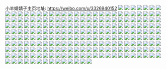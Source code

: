 小羊婧婧子主页地址: https://weibo.com/u/3326940152 
![](https://wx4.sinaimg.cn/mw2000/c64d13f8ly1h9jmj0tu9cj20wh0unjwl.jpg) 
![](https://wx4.sinaimg.cn/mw2000/c64d13f8ly1h9jmj55gpcj22c0340hdv.jpg) 
![](https://wx4.sinaimg.cn/mw2000/c64d13f8ly1h9f0w36yw0j225v2ptnpe.jpg) 
![](https://wx4.sinaimg.cn/mw2000/c64d13f8ly1h9f0vxaphsj21o0280b29.jpg) 
![](https://wx4.sinaimg.cn/mw2000/c64d13f8ly1h9f0vwdbkfj21o0280e81.jpg) 
![](https://wx4.sinaimg.cn/mw2000/c64d13f8ly1h94lj6wyjpj20u01hcgwd.jpg) 
![](https://wx4.sinaimg.cn/mw2000/c64d13f8ly1h94lje1e11j20wi1ycnif.jpg) 
![](https://wx4.sinaimg.cn/mw2000/c64d13f8ly1h8632vq3q6j216p1kx7uc.jpg) 
![](https://wx4.sinaimg.cn/mw2000/c64d13f8ly1h7g9wja4cjj216o1kxe81.jpg) 
![](https://wx4.sinaimg.cn/mw2000/c64d13f8ly1h7g9wmmi7ej21o0280qa2.jpg) 
![](https://wx4.sinaimg.cn/mw2000/c64d13f8ly1h7g9wr7r9tj21ca1317jl.jpg) 
![](https://wx4.sinaimg.cn/mw2000/c64d13f8ly1h7g9wvfzmrj216o1gu12k.jpg) 
![](https://wx4.sinaimg.cn/mw2000/c64d13f8ly1h77dynsxo9j22802yoqv8.jpg) 
![](https://wx4.sinaimg.cn/mw2000/c64d13f8ly1h6hglqpnutj21o0280wp7.jpg) 
![](https://wx4.sinaimg.cn/mw2000/c64d13f8ly1h6hglyoz1yj22c0340qv6.jpg) 
![](https://wx4.sinaimg.cn/mw2000/c64d13f8ly1h5q053pve5j21o0280kjl.jpg) 
![](https://wx4.sinaimg.cn/mw2000/c64d13f8ly1h5npamqrurj20wi1yc1dv.jpg) 
![](https://wx4.sinaimg.cn/mw2000/c64d13f8ly1h5mrmow6nnj20wi1ych6n.jpg) 
![](https://wx4.sinaimg.cn/mw2000/c64d13f8ly1h5mrmnufb3j21o0280x6p.jpg) 
![](https://wx4.sinaimg.cn/mw2000/c64d13f8ly1h5ljhapsr6j22c0340hdu.jpg) 
![](https://wx4.sinaimg.cn/mw2000/c64d13f8ly1h5ljh744eoj22c03407wk.jpg) 
![](https://wx4.sinaimg.cn/mw2000/c64d13f8ly1h5gz8xp2foj225p2yc1l0.jpg) 
![](https://wx4.sinaimg.cn/mw2000/c64d13f8ly1h5gz9ux2djj22c0340kjm.jpg) 
![](https://wx4.sinaimg.cn/mw2000/c64d13f8ly1h4dleqegefj22c0340x6t.jpg) 
![](https://wx4.sinaimg.cn/mw2000/c64d13f8ly1h49r27vqyqj21801ye1ij.jpg) 
![](https://wx4.sinaimg.cn/mw2000/c64d13f8ly1h4azbtujdxj21be0zkag0.jpg) 
![](https://wx4.sinaimg.cn/mw2000/c64d13f8ly1h49r24qyl2j22801o07wh.jpg) 
![](https://wx4.sinaimg.cn/mw2000/c64d13f8ly1h49420e42vj21o0280hdt.jpg) 
![](https://wx4.sinaimg.cn/mw2000/c64d13f8ly1h40m3ao30oj22801o04qp.jpg) 
![](https://wx4.sinaimg.cn/mw2000/c64d13f8ly1h3lrv3ahh7j22c0340u10.jpg) 
![](https://wx4.sinaimg.cn/mw2000/c64d13f8ly1h3lrv5ich0j22c02sye83.jpg) 
![](https://wx4.sinaimg.cn/mw2000/c64d13f8ly1h3lrv73uvzj22c0340npe.jpg) 
![](https://wx4.sinaimg.cn/mw2000/c64d13f8ly1h3lrv1048gj22c0340u0y.jpg) 
![](https://wx4.sinaimg.cn/mw2000/c64d13f8ly1h3lrvb5wm9j22c0340npe.jpg) 
![](https://wx4.sinaimg.cn/mw2000/c64d13f8ly1h3lrvd03fzj22c0340qv6.jpg) 
![](https://wx4.sinaimg.cn/mw2000/c64d13f8ly1h3lrvj0pbxj22c0340npe.jpg) 
![](https://wx4.sinaimg.cn/mw2000/c64d13f8ly1h3kt1mb60mj22801o01ky.jpg) 
![](https://wx4.sinaimg.cn/mw2000/c64d13f8ly1h3daqpq92tj22c0340hdu.jpg) 
![](https://wx4.sinaimg.cn/mw2000/c64d13f8ly1h3daqnicqfj22c031db2a.jpg) 
![](https://wx4.sinaimg.cn/mw2000/c64d13f8ly1h34hbl5bouj22c03407wi.jpg) 
![](https://wx4.sinaimg.cn/mw2000/c64d13f8ly1h2xfpfv421j22c03404qs.jpg) 
![](https://wx4.sinaimg.cn/mw2000/c64d13f8ly1h2pk5tptysj23402c01l1.jpg) 
![](https://wx4.sinaimg.cn/mw2000/c64d13f8ly1h2n91xmp5wj22lu1o0qv5.jpg) 
![](https://wx4.sinaimg.cn/mw2000/c64d13f8ly1h2cvvfq6mjj22c0340x6q.jpg) 
![](https://wx4.sinaimg.cn/mw2000/c64d13f8ly1h2cvvdnvnaj21o0280qv5.jpg) 
![](https://wx4.sinaimg.cn/mw2000/c64d13f8ly1h23mgicofuj21zi2hthdu.jpg) 
![](https://wx4.sinaimg.cn/mw2000/c64d13f8ly1h23mgjfnw7j217q1mc4qp.jpg) 
![](https://wx4.sinaimg.cn/mw2000/c64d13f8ly1h1vcmg8c3oj20u0140gug.jpg) 
![](https://wx4.sinaimg.cn/mw2000/c64d13f8ly1h1vcmgla2kj20u0190dre.jpg) 
![](https://wx4.sinaimg.cn/mw2000/c64d13f8ly1h1vcmfb7pgj21400u0guh.jpg) 
![](https://wx4.sinaimg.cn/mw2000/c64d13f8ly1h14ozxn1hyj20u0140gwg.jpg) 
![](https://wx4.sinaimg.cn/mw2000/c64d13f8ly1h0s44p46zdj22c0340kjo.jpg) 
![](https://wx4.sinaimg.cn/mw2000/c64d13f8ly1h0xdjd9vmdj22c0340b2c.jpg) 
![](https://wx4.sinaimg.cn/mw2000/c64d13f8ly1h0xdjagrg6j22c0340u10.jpg) 
![](https://wx4.sinaimg.cn/mw2000/c64d13f8ly1h0xdjhv3szj22c0340qv8.jpg) 
![](https://wx4.sinaimg.cn/mw2000/c64d13f8ly1gz8974ylu4j20u0141wlz.jpg) 
![](https://wx4.sinaimg.cn/mw2000/c64d13f8ly1gz3p69uekpj22c03404qr.jpg) 
![](https://wx4.sinaimg.cn/mw2000/c64d13f8ly1gynn5o9mm5j20u00u0jxl.jpg) 
![](https://wx4.sinaimg.cn/mw2000/c64d13f8ly1h22e7np4q0j20n00uy44q.jpg) 
![](https://wx4.sinaimg.cn/mw2000/c64d13f8ly1gx91mhchrsj20u0140ag8.jpg) 
![](https://wx4.sinaimg.cn/mw2000/c64d13f8ly1gx91gjkw3gj21400u0n4w.jpg) 
![](https://wx4.sinaimg.cn/mw2000/c64d13f8ly1gx26xe7cahj20u0140qaa.jpg) 
![](https://wx4.sinaimg.cn/mw2000/c64d13f8ly1gx26xcw25qj20u013zjwk.jpg) 
![](https://wx4.sinaimg.cn/mw2000/c64d13f8ly1gwynxeyrmrj20ty1407ga.jpg) 
![](https://wx4.sinaimg.cn/mw2000/c64d13f8ly1gwynwhpywsj22c0340hdu.jpg) 
![](https://wx4.sinaimg.cn/mw2000/c64d13f8ly1gwynwbyz7gj22c0340x6p.jpg) 
![](https://wx4.sinaimg.cn/mw2000/c64d13f8ly1gwynwklk29j22c03407wi.jpg) 
![](https://wx4.sinaimg.cn/mw2000/c64d13f8ly1gwynwg86ekj23402c0hdu.jpg) 
![](https://wx4.sinaimg.cn/mw2000/c64d13f8ly1gwynwilphmj21o0280hdt.jpg) 
![](https://wx4.sinaimg.cn/mw2000/c64d13f8ly1gwo2ilggcrj20u0140n45.jpg) 
![](https://wx4.sinaimg.cn/mw2000/003D9v72ly1gv6rfob8tmj60u014046e02.jpg) 
![](https://wx4.sinaimg.cn/mw2000/003D9v72ly1gv6rfphr41j60u0140th002.jpg) 
![](https://wx4.sinaimg.cn/mw2000/003D9v72ly1gv3fkken7qj60u0140tct02.jpg) 
![](https://wx4.sinaimg.cn/mw2000/003D9v72ly1gv3fkjol4ej60u00va79r02.jpg) 
![](https://wx4.sinaimg.cn/mw2000/c64d13f8ly1gu2jz2si5uj20u00u0n3x.jpg) 
![](https://wx4.sinaimg.cn/mw2000/c64d13f8ly1gu2jywiqddj20u00u0wkx.jpg) 
![](https://wx4.sinaimg.cn/mw2000/c64d13f8ly1gtndcdgv0bj20u0140tgp.jpg) 
![](https://wx4.sinaimg.cn/mw2000/c64d13f8ly1gtndcedeibj20u0140q5f.jpg) 
![](https://wx4.sinaimg.cn/mw2000/c64d13f8ly1gsqt4bhdflj21401hc7tj.jpg) 
![](https://wx4.sinaimg.cn/mw2000/c64d13f8ly1gshibdrob0j21hc140e81.jpg) 
![](https://wx4.sinaimg.cn/mw2000/c64d13f8ly1gsc4gii752j22c02c0npf.jpg) 
![](https://wx4.sinaimg.cn/mw2000/c64d13f8ly1gsc5fym4j6j22c02c04qs.jpg) 
![](https://wx4.sinaimg.cn/mw2000/c64d13f8ly1grgku9z1o8j20j60jwdgu.jpg) 
![](https://wx4.sinaimg.cn/mw2000/c64d13f8ly1grc98usp8wj20u0140dzz.jpg) 
![](https://wx4.sinaimg.cn/mw2000/c64d13f8ly1grc98u46myj22c0340npi.jpg) 
![](https://wx4.sinaimg.cn/mw2000/c64d13f8ly1grc98wmttwj22o03k0qv6.jpg) 
![](https://wx4.sinaimg.cn/mw2000/c64d13f8ly1grc98vodi7j22o03k0hdu.jpg) 
![](https://wx4.sinaimg.cn/mw2000/c64d13f8ly1gr7kf6mf8fj20u014044e.jpg) 
![](https://wx4.sinaimg.cn/mw2000/c64d13f8ly1gqq3dcgtj1j22c02wub2c.jpg) 
![](https://wx4.sinaimg.cn/mw2000/c64d13f8ly1gqhypg1yhjj21401hc1kx.jpg) 
![](https://wx4.sinaimg.cn/mw2000/c64d13f8ly1gqceaon84wj22c0340hdx.jpg) 
![](https://wx4.sinaimg.cn/mw2000/c64d13f8ly1gp6dt766nbj21400u0qb1.jpg) 
![](https://wx4.sinaimg.cn/mw2000/c64d13f8ly1gp6dt6ginij20u0190130.jpg) 
![](https://wx4.sinaimg.cn/mw2000/c64d13f8ly1goqlzqomz0j20u00u040n.jpg) 
![](https://wx4.sinaimg.cn/mw2000/c64d13f8ly1goqlzrlnc6j20u00u00uq.jpg) 
![](https://wx4.sinaimg.cn/mw2000/c64d13f8ly1goqh4jy2qkj20u0140tg1.jpg) 
![](https://wx4.sinaimg.cn/mw2000/c64d13f8ly1goqh4j1p08j20u00u0dnf.jpg) 
![](https://wx4.sinaimg.cn/mw2000/c64d13f8ly1goqh4kkc4uj21400u0agq.jpg) 
![](https://wx4.sinaimg.cn/mw2000/c64d13f8ly1gnu0aj8wgjj21c01s0kjl.jpg) 
![](https://wx4.sinaimg.cn/mw2000/003D9v72ly1gvbp4y6re9j61c01s0nf302.jpg) 
![](https://wx4.sinaimg.cn/mw2000/c64d13f8ly1gnkt0dgrrpj219c2ionpf.jpg) 
![](https://wx4.sinaimg.cn/mw2000/c64d13f8ly1gnkt0f6smxj22c0340qv9.jpg) 
![](https://wx4.sinaimg.cn/mw2000/c64d13f8ly1gnkt0h14xhj23k02o04qq.jpg) 
![](https://wx4.sinaimg.cn/mw2000/c64d13f8ly1gmudjsdrc9j21w11w1x6q.jpg) 
![](https://wx4.sinaimg.cn/mw2000/c64d13f8ly1gmudjujadbj21w12ip7wj.jpg) 
![](https://wx4.sinaimg.cn/mw2000/c64d13f8ly1gmecu8n3c6j22c02c0b2a.jpg) 
![](https://wx4.sinaimg.cn/mw2000/c64d13f8ly1gm7mzwstdmj227u1nwu0y.jpg) 
![](https://wx4.sinaimg.cn/mw2000/c64d13f8ly1gm75ypasf0j21hc1hcqv6.jpg) 
![](https://wx4.sinaimg.cn/mw2000/c64d13f8ly1gm75yqakc1j21hc1hcqv6.jpg) 
![](https://wx4.sinaimg.cn/mw2000/c64d13f8ly1gm08y1h901j21w02iohdv.jpg) 
![](https://wx4.sinaimg.cn/mw2000/c64d13f8ly1gm08y4iyafj21w02iou0z.jpg) 
![](https://wx4.sinaimg.cn/mw2000/c64d13f8ly1gm08y99xc8j22io1w0b2c.jpg) 
![](https://wx4.sinaimg.cn/mw2000/c64d13f8ly1gm08y5q4ejj22801o0hdt.jpg) 
![](https://wx4.sinaimg.cn/mw2000/c64d13f8ly1gltaw3vymkj21w02io7wj.jpg) 
![](https://wx4.sinaimg.cn/mw2000/c64d13f8ly1glta3kjfx2j21w02iohdv.jpg) 
![](https://wx4.sinaimg.cn/mw2000/c64d13f8ly1gltadfkursj22c02c0e85.jpg) 
![](https://wx4.sinaimg.cn/mw2000/c64d13f8ly1gll5ya0dmoj22c02c0npg.jpg) 
![](https://wx4.sinaimg.cn/mw2000/c64d13f8ly1gll5ybm7o2j22c02c0npg.jpg) 
![](https://wx4.sinaimg.cn/mw2000/c64d13f8ly1go02v5pox4j22o03k0x6q.jpg) 
![](https://wx4.sinaimg.cn/mw2000/c64d13f8ly1go02v9kq6qj22c0340x6v.jpg) 
![](https://wx4.sinaimg.cn/mw2000/c64d13f8ly1gl14ni6a2vj22c02c0qv7.jpg) 
![](https://wx4.sinaimg.cn/mw2000/c64d13f8ly1gl14nkyrdhj22c02c04qs.jpg) 
![](https://wx4.sinaimg.cn/mw2000/c64d13f8ly1gky1wuwrg5j21w02io1l1.jpg) 
![](https://wx4.sinaimg.cn/mw2000/c64d13f8ly1gjuy1giqr9j20u00u0n6m.jpg) 
![](https://wx4.sinaimg.cn/mw2000/c64d13f8ly1gjfb7v6nl5j20u0140q8z.jpg) 
![](https://wx4.sinaimg.cn/mw2000/c64d13f8ly1gjb5acljxuj20u00u045p.jpg) 
![](https://wx4.sinaimg.cn/mw2000/c64d13f8ly1gjb5ae1aezj20u00u07bu.jpg) 
![](https://wx4.sinaimg.cn/mw2000/c64d13f8ly1gjb5af2ai5j20u00u0dmk.jpg) 
![](https://wx4.sinaimg.cn/mw2000/c64d13f8ly1gj5a1pg2t5j20u00u0wnc.jpg) 
![](https://wx4.sinaimg.cn/mw2000/c64d13f8ly1gj5a1q5n8nj20u00u011k.jpg) 
![](https://wx4.sinaimg.cn/mw2000/c64d13f8ly1giuy21twk7j20u0140tg1.jpg) 
![](https://wx4.sinaimg.cn/mw2000/c64d13f8ly1giuy22e0fdj20u0140n45.jpg) 
![](https://wx4.sinaimg.cn/mw2000/c64d13f8ly1giuy22resfj20u012wagt.jpg) 
![](https://wx4.sinaimg.cn/mw2000/c64d13f8ly1giuung2fmvj21400u045u.jpg) 
![](https://wx4.sinaimg.cn/mw2000/c64d13f8ly1gio06zfwtej20u0140n3z.jpg) 
![](https://wx4.sinaimg.cn/mw2000/c64d13f8ly1gio06yd7ayj20u01o0wob.jpg) 
![](https://wx4.sinaimg.cn/mw2000/c64d13f8ly1gio06yy209j21400u0jx5.jpg) 
![](https://wx4.sinaimg.cn/mw2000/c64d13f8ly1gio06zs240j20u0140gpi.jpg) 
![](https://wx4.sinaimg.cn/mw2000/c64d13f8ly1gikfaq7jskj20u00u043b.jpg) 
![](https://wx4.sinaimg.cn/mw2000/c64d13f8ly1gikfar9bqqj20u00ul0wb.jpg) 
![](https://wx4.sinaimg.cn/mw2000/c64d13f8ly1gienz6vm2ij20u00u0grj.jpg) 
![](https://wx4.sinaimg.cn/mw2000/c64d13f8ly1gi3510cg3ej20u01404bx.jpg) 
![](https://wx4.sinaimg.cn/mw2000/c64d13f8ly1gi35113ycaj21400u0dr5.jpg) 
![](https://wx4.sinaimg.cn/mw2000/c64d13f8ly1gi3511wrupj20u0140nbx.jpg) 
![](https://wx4.sinaimg.cn/mw2000/c64d13f8ly1ghqh7kl5mdj21400u0dmc.jpg) 
![](https://wx4.sinaimg.cn/mw2000/c64d13f8ly1ghcnyc0iqbj22io2iox6t.jpg) 
![](https://wx4.sinaimg.cn/mw2000/c64d13f8ly1ghcnye1t8oj22io2ionpg.jpg) 
![](https://wx4.sinaimg.cn/mw2000/c64d13f8ly1ghbg420dkdj20u00u043b.jpg) 
![](https://wx4.sinaimg.cn/mw2000/c64d13f8ly1gh35ovfiddj21400u0gtb.jpg) 
![](https://wx4.sinaimg.cn/mw2000/c64d13f8ly1gh10znj7trj20u00u0tep.jpg) 
![](https://wx4.sinaimg.cn/mw2000/c64d13f8ly1gh10znypwwj20u00u045k.jpg) 
![](https://wx4.sinaimg.cn/mw2000/c64d13f8ly1ggzil3bs99j23k02o0npk.jpg) 
![](https://wx4.sinaimg.cn/mw2000/c64d13f8ly1ggw9oucgfej21hc1hc4qq.jpg) 
![](https://wx4.sinaimg.cn/mw2000/c64d13f8ly1ggw9ouqvq0j21hc1hcjt4.jpg) 
![](https://wx4.sinaimg.cn/mw2000/c64d13f8ly1ggw9p7eu2jj21hc1hcq4p.jpg) 
![](https://wx4.sinaimg.cn/mw2000/c64d13f8ly1ggw9p74xbxj21hc1hc7wi.jpg) 
![](https://wx4.sinaimg.cn/mw2000/c64d13f8ly1gg97povvxkj21hc1hc7wi.jpg) 
![](https://wx4.sinaimg.cn/mw2000/c64d13f8ly1gg97ppnrpej21hc1hcb2a.jpg) 
![](https://wx4.sinaimg.cn/mw2000/c64d13f8ly1gfyxstr61tj20u01400wp.jpg) 
![](https://wx4.sinaimg.cn/mw2000/c64d13f8ly1gfyr2pkgggj20u00u0wmx.jpg) 
![](https://wx4.sinaimg.cn/mw2000/c64d13f8ly1gfyr2q5z1qj20u00u0wnj.jpg) 
![](https://wx4.sinaimg.cn/mw2000/c64d13f8ly1gfjrtbehe0j20u00u0agp.jpg) 
![](https://wx4.sinaimg.cn/mw2000/c64d13f8ly1gfjrtcald5j20u00u0agk.jpg) 
![](https://wx4.sinaimg.cn/mw2000/c64d13f8ly1gfjrtbuavpj20u00u07ay.jpg) 
![](https://wx4.sinaimg.cn/mw2000/c64d13f8ly1gfjrtcpo6xj20u00u0gse.jpg) 
![](https://wx4.sinaimg.cn/mw2000/c64d13f8ly1gfcs2su4mfj20u00u0gte.jpg) 
![](https://wx4.sinaimg.cn/mw2000/c64d13f8ly1gfcs2qfmzij20u0281451.jpg) 
![](https://wx4.sinaimg.cn/mw2000/c64d13f8ly1gf36q7ojtwj20u00u0ag3.jpg) 
![](https://wx4.sinaimg.cn/mw2000/c64d13f8ly1gf36q82icwj20u00u07al.jpg) 
![](https://wx4.sinaimg.cn/mw2000/c64d13f8ly1geufa0g8flj215o1jlb29.jpg) 
![](https://wx4.sinaimg.cn/mw2000/c64d13f8ly1gegh3vd03mj20u029qtgl.jpg) 
![](https://wx4.sinaimg.cn/mw2000/c64d13f8ly1gdwzhntlbuj20u0140wja.jpg) 
![](https://wx4.sinaimg.cn/mw2000/c64d13f8ly1gc3z3hznu5j20u01hc7wh.jpg) 
![](https://wx4.sinaimg.cn/mw2000/c64d13f8ly1gkpm9x77pjj20u01900zo.jpg) 
![](https://wx4.sinaimg.cn/mw2000/c64d13f8ly1gkpm9xwsltj20u019045e.jpg) 
![](https://wx4.sinaimg.cn/mw2000/c64d13f8ly1gkpm9yho3sj20u0190aid.jpg) 
![](https://wx4.sinaimg.cn/mw2000/c64d13f8ly1ga3ghb562hj20u00u0dm2.jpg) 
![](https://wx4.sinaimg.cn/mw2000/c64d13f8ly1ga3ghbnhh7j20u00u0gqo.jpg) 
![](https://wx4.sinaimg.cn/mw2000/c64d13f8ly1ga3ghcsxv3j20u00u0n2n.jpg) 
![](https://wx4.sinaimg.cn/mw2000/c64d13f8ly1gkpmdlscgfj22yo4g01lc.jpg) 
![](https://wx4.sinaimg.cn/mw2000/c64d13f8ly1gkpmd2yjivj22yo4g0npo.jpg) 
![](https://wx4.sinaimg.cn/mw2000/c64d13f8ly1gkpmdpk6lpj22yo4g0u10.jpg) 
![](https://wx4.sinaimg.cn/mw2000/c64d13f8ly1gkpmdtx2duj24g02yoqvc.jpg) 
![](https://wx4.sinaimg.cn/mw2000/c64d13f8ly1g9lqodqyxtj21400u0goj.jpg) 
![](https://wx4.sinaimg.cn/mw2000/c64d13f8ly1g9lqoenm4wj20u01o0jz5.jpg) 
![](https://wx4.sinaimg.cn/mw2000/c64d13f8ly1g9lqrwoyrej21400u0q8i.jpg) 
![](https://wx4.sinaimg.cn/mw2000/c64d13f8ly1g9g9j7i9axj20u01o0jyn.jpg) 
![](https://wx4.sinaimg.cn/mw2000/c64d13f8ly1g9g9j8np4oj20u00u044o.jpg) 
![](https://wx4.sinaimg.cn/mw2000/c64d13f8ly1g9g9jh6a13j20u00u0jsx.jpg) 
![](https://wx4.sinaimg.cn/mw2000/c64d13f8ly1g9ga69zr5cj20u00u0dmf.jpg) 
![](https://wx4.sinaimg.cn/mw2000/c64d13f8ly1g96jpnfadcj20u00u0dle.jpg) 
![](https://wx4.sinaimg.cn/mw2000/c64d13f8ly1g96jpnwaqij20u00u079v.jpg) 
![](https://wx4.sinaimg.cn/mw2000/c64d13f8ly1g96jpoirsoj20u00u0teu.jpg) 
![](https://wx4.sinaimg.cn/mw2000/c64d13f8ly1g96jpqmwhmj20u00u0799.jpg) 
![](https://wx4.sinaimg.cn/mw2000/c64d13f8ly1g96jps4uogj20u00u0tds.jpg) 
![](https://wx4.sinaimg.cn/mw2000/c64d13f8ly1g96jq82pgfj20u00u0q8z.jpg) 
![](https://wx4.sinaimg.cn/mw2000/c64d13f8ly1g94ppqpm6bj20u00u00x9.jpg) 
![](https://wx4.sinaimg.cn/mw2000/c64d13f8ly1g94pps3ad6j20u00u0gpy.jpg) 
![](https://wx4.sinaimg.cn/mw2000/c64d13f8ly1g94pptyd95j20u00u00x5.jpg) 
![](https://wx4.sinaimg.cn/mw2000/c64d13f8ly1g94pq2v6c7j20u00u0n1o.jpg) 
![](https://wx4.sinaimg.cn/mw2000/c64d13f8ly1g8dsbk5z5tj20u0190wj9.jpg) 
![](https://wx4.sinaimg.cn/mw2000/c64d13f8ly1g8dsbljsfij20u0190whe.jpg) 
![](https://wx4.sinaimg.cn/mw2000/c64d13f8ly1g89jssxcoxj20u00u0jtw.jpg) 
![](https://wx4.sinaimg.cn/mw2000/c64d13f8ly1g89jsmtcgbj22801o0hdt.jpg) 
![](https://wx4.sinaimg.cn/mw2000/c64d13f8ly1g89jsov4yhj21o01o0npd.jpg) 
![](https://wx4.sinaimg.cn/mw2000/c64d13f8ly1g89jsl3g64j21hc1hce82.jpg) 
![](https://wx4.sinaimg.cn/mw2000/c64d13f8ly1g8121dil9oj218z0u0wp5.jpg) 
![](https://wx4.sinaimg.cn/mw2000/c64d13f8ly1g8121egh6tj21900u0n69.jpg) 
![](https://wx4.sinaimg.cn/mw2000/c64d13f8ly1g7ghvc26mfj20u0190wlo.jpg) 
![](https://wx4.sinaimg.cn/mw2000/c64d13f8ly1g7ghva9dqtj20u0190ahm.jpg) 
![](https://wx4.sinaimg.cn/mw2000/c64d13f8ly1g712lgkjjtj21400u07c6.jpg) 
![](https://wx4.sinaimg.cn/mw2000/c64d13f8ly1g6u98c8runj21400u0gwk.jpg) 
![](https://wx4.sinaimg.cn/mw2000/c64d13f8ly1g6kbmlymh4j20u00u00x7.jpg) 
![](https://wx4.sinaimg.cn/mw2000/c64d13f8ly1g6kbmkf63ej20u00u00x2.jpg) 
![](https://wx4.sinaimg.cn/mw2000/c64d13f8ly1g6kbml4lrij20u00u0n05.jpg) 
![](https://wx4.sinaimg.cn/mw2000/c64d13f8ly1g6kbmmzoxxj20u00u0af9.jpg) 
![](https://wx4.sinaimg.cn/mw2000/c64d13f8ly1g5me6sbswjj20u01o0the.jpg) 
![](https://wx4.sinaimg.cn/mw2000/c64d13f8ly1g5me6syqfjj20u00u00wo.jpg) 
![](https://wx4.sinaimg.cn/mw2000/c64d13f8ly1g4ff8dz7imj21400u0tg7.jpg) 
![](https://wx4.sinaimg.cn/mw2000/c64d13f8ly1g3ykqmcrcqj20u00u0422.jpg) 
![](https://wx4.sinaimg.cn/mw2000/c64d13f8ly1g3ykqmp02qj20u00u0dhq.jpg) 
